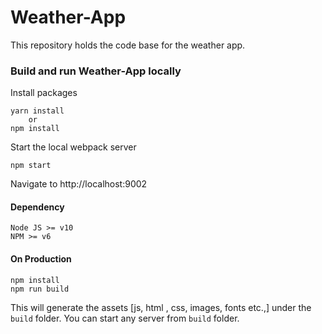 # Weather-App

This repository holds the code base for the weather app.

### Build and run Weather-App locally

Install packages

```
yarn install
    or
npm install
```

Start the local webpack server

```
npm start
```

Navigate to http://localhost:9002

#### Dependency
``` 
Node JS >= v10
NPM >= v6
``` 

#### On Production
```
npm install
npm run build
```

This will generate the assets [js, html , css, images, fonts etc.,] under the `build` folder. You can start any server from `build` folder.